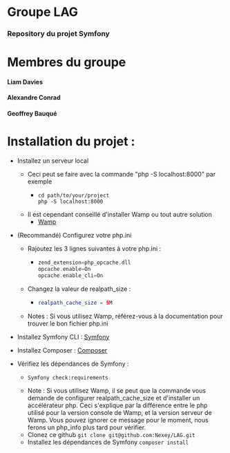 # Groupe LAG

### Repository du projet Symfony

# Membres du groupe

#### Liam Davies

#### Alexandre Conrad

#### Geoffrey Bauqué

# Installation du projet :
* Installez un serveur local
    * Ceci peut se faire avec la commande "php -S localhost:8000" par exemple
        * ```console
          cd path/to/your/project
          php -S localhost:8000
          ```
    * Il est cependant conseillé d'installer Wamp ou tout autre solution
        * [Wamp](https://www.wampserver.com/)

* (Recommandé) Configurez votre php.ini
    * Rajoutez les 3 lignes suivantes à votre php.ini :
        * ```php
          zend_extension=php_opcache.dll
          opcache.enable=On
          opcache.enable_cli=On
          ```
    * Changez la valeur de realpath_size :
        * ```php
          realpath_cache_size = 5M
          ```
    * Notes : Si vous utilisez Wamp, référez-vous à la documentation pour trouver le bon fichier php.ini
* Installez Symfony CLI : [Symfony](https://symfony.com/download)
* Installez Composer : [Composer](https://getcomposer.org/download/)
* Vérifiez les dépendances de Symfony :
    * ```symfony
      Symfony check:requirements
      ```
    * Note : Si vous utilisez Wamp, il se peut que la commande vous demande de configurer realpath_cache_size et d'installer un accélérateur php. Ceci s'explique par la différence entre le php utilisé pour la version console de Wamp, et la version serveur de Wamp. Vous pouvez ignorer ce message pour le moment, nous ferons un php_info plus tard pour vérifier.
    * Clonez ce github ```git clone git@github.com:Nexey/LAG.git```
    * Installez les dépendances de Symfony ```composer install```
